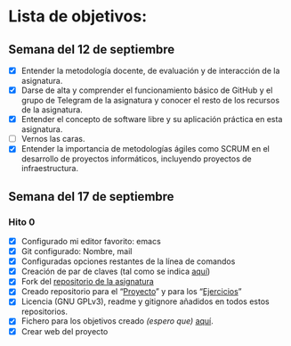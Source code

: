 # Lista de objetivos:

## Semana del 12 de septiembre
- [x] Entender la metodología docente, de evaluación y de interacción
de la asignatura. 
- [x] Darse de alta y comprender el funcionamiento básico de GitHub y el
grupo de Telegram de la asignatura y conocer el resto de los recursos
de la asignatura. 
- [x] Entender el concepto de software libre y su aplicación práctica
en esta asignatura. 
- [ ] Vernos las caras.
- [x] Entender la importancia de metodologías ágiles como SCRUM en el desarrollo de proyectos informáticos, incluyendo proyectos de infraestructura.

## Semana del 17 de septiembre

### Hito 0

- [x] Configurado mi editor favorito: emacs
- [x] Git configurado: Nombre, mail
- [x] Configuradas opciones restantes de la línea de comandos
- [x] Creación de par de claves (tal como se indica
  [aquí](https://help.github.com/articles/generating-a-new-ssh-key-and-adding-it-to-the-ssh-agent/)) 
- [x] Fork del [repositorio de la asignatura](https://github.com/jojelupipa/IV-18-19)
- [x] Creado repositorio para el
  “[Proyecto](https://github.com/jojelupipa/Proyecto_IV)” y para los
  “[Ejercicios](https://github.com/jojelupipa/Ejercicios_IV_18_19)” 
- [x] Licencia (GNU GPLv3), readme y gitignore añadidos en todos estos
  repositorios. 
- [x] Fichero para los objetivos creado *(espero que)* [aquí](https://github.com/JJ/IV-18-19/blob/master/objetivos/jojelupipa.md).
- [x] Crear web del proyecto
